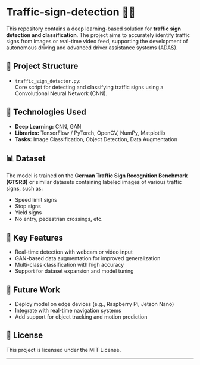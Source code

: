 # Traffic-sign-detection 🚦🛑

This repository contains a deep learning-based solution for **traffic sign detection and classification**. The project aims to accurately identify traffic signs from images or real-time video feed, supporting the development of autonomous driving and advanced driver assistance systems (ADAS).

## 📁 Project Structure

- `traffic_sign_detector.py`:  
  Core script for detecting and classifying traffic signs using a Convolutional Neural Network (CNN).

## 🧠 Technologies Used

- **Deep Learning:** CNN, GAN  
- **Libraries:** TensorFlow / PyTorch, OpenCV, NumPy, Matplotlib  
- **Tasks:** Image Classification, Object Detection, Data Augmentation

## 📊 Dataset

The model is trained on the **German Traffic Sign Recognition Benchmark (GTSRB)** or similar datasets containing labeled images of various traffic signs, such as:

- Speed limit signs  
- Stop signs  
- Yield signs  
- No entry, pedestrian crossings, etc.

## 🏁 Key Features

- Real-time detection with webcam or video input  
- GAN-based data augmentation for improved generalization  
- Multi-class classification with high accuracy  
- Support for dataset expansion and model tuning

## 🚀 Future Work

- Deploy model on edge devices (e.g., Raspberry Pi, Jetson Nano)  
- Integrate with real-time navigation systems  
- Add support for object tracking and motion prediction

## 📄 License

This project is licensed under the MIT License.

---
